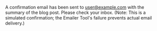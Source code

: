 A confirmation email has been sent to user@example.com with the summary of the blog post.  Please check your inbox.  (Note: This is a simulated confirmation; the Emailer Tool's failure prevents actual email delivery.)